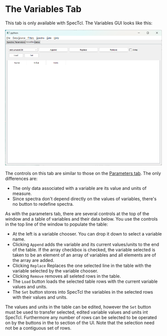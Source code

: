 # The Variables Tab


This tab is only available with SpecTcl.  The Variables GUI looks like this:

![Variables tab](./images/variables_tab.png)

The controls on this tab are similar to those on the [Parameters tab](./chap4_2.md).   The only differences are:

*  The only data associated with a variable are its value and units of measure.
*  Since spectra don't depend directly on the values of variables, there's no button to redefine spectra.

As with the parameters tab, there are several controls at the top of the window and a table of variables and their data below.    You use the controls in the top line of the window to populate the table:

*  At the left is a variable chooser.  You can drop it down to select a variable name.
*  Clicking ```Append``` adds the variable and its current values/units to the end of the table.  If the array checkbox is checked, the variable selected is taken to be an element of an array of variables and all elements are of the array are added.
*  Clicking ```Replace``` Replaces the one selected line in the table with the variable selected by the variable chooser.
*  Clicking ```Remove``` removes all seleted rows in the table.
*  The ```Load``` button loads the selected table rows with the current variable values and units.
*  The ```Set``` button stores into SpecTcl the variables in the selected rows with their values and units.

The values and units in the table can be edited, however the ```Set``` button must be used to transfer selected, edited variable values and units int SpecTcl.  Furthermore any number of rows can be selected to be operated on by the buttons in the to section of the UI.  Note that the selection need not be a contiguous set of rows.